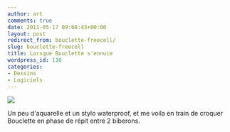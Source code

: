 ```yaml
---
author: art
comments: true
date: 2011-05-17 09:08:43+00:00
layout: post
redirect_from: bouclette-freecell/
slug: bouclette-freecell
title: Lorsque Bouclette s'ennuie
wordpress_id: 110
categories:
- Dessins
- Logiciels
---
```


[![](https://static.irz.fr/2011/05/bouclette-MAB.png)](https://static.irz.fr/2011/05/bouclette-MAB.png)

Un peu d'aquarelle et un stylo waterproof, et me voila en train de croquer Bouclette en phase de répit entre 2 biberons.
